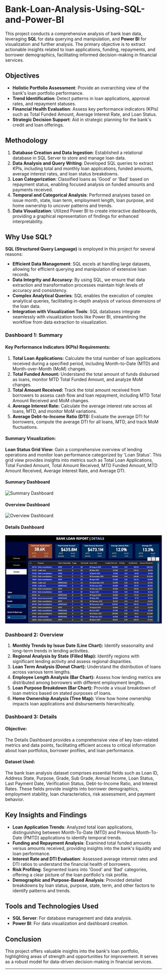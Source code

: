 # Bank-Loan-Analysis-Using-SQL-and-Power-BI
This project conducts a comprehensive analysis of bank loan data, leveraging **SQL** for data querying and manipulation, and **Power BI** for visualization and further analysis. The primary objective is to extract actionable insights related to loan applications, funding, repayments, and borrower demographics, facilitating informed decision-making in financial services.

## Objectives

- **Holistic Portfolio Assessment**: Provide an overarching view of the bank's loan portfolio performance.
- **Trend Identification**: Detect patterns in loan applications, approval rates, and repayment statuses.
- **Financial Health Evaluation**: Assess key performance indicators (KPIs) such as Total Funded Amount, Average Interest Rate, and Loan Status.
- **Strategic Decision Support**: Aid in strategic planning for the bank's credit and loan offerings.


## Methodology

1. **Database Creation and Data Ingestion**: Established a relational database in SQL Server to store and manage loan data.
2. **Data Analysis and Query Writing**: Developed SQL queries to extract KPIs, including total and monthly loan applications, funded amounts, average interest rates, and loan status breakdowns.
3. **Loan Categorization**: Classified loans as 'Good' or 'Bad' based on repayment status, enabling focused analysis on funded amounts and payments received.
4. **Temporal and Categorical Analysis**: Performed analyses based on issue month, state, loan term, employment length, loan purpose, and home ownership to uncover patterns and trends.
5. **Data Visualization**: Utilized Power BI to create interactive dashboards, providing a graphical representation of findings for enhanced interpretability.

## Why Use SQL?

**SQL (Structured Query Language)** is employed in this project for several reasons:

- **Efficient Data Management**: SQL excels at handling large datasets, allowing for efficient querying and manipulation of extensive loan records.
- **Data Integrity and Accuracy**: By using SQL, we ensure that data extraction and transformation processes maintain high levels of accuracy and consistency.
- **Complex Analytical Queries**: SQL enables the execution of complex analytical queries, facilitating in-depth analysis of various dimensions of the loan data.
- **Integration with Visualization Tools**: SQL databases integrate seamlessly with visualization tools like Power BI, streamlining the workflow from data extraction to visualization.

### Dashboard 1: Summary

#### Key Performance Indicators (KPIs) Requirements:

1. **Total Loan Applications:** Calculate the total number of loan applications received during a specified period, including Month-to-Date (MTD) and Month-over-Month (MoM) changes.
2. **Total Funded Amount:** Understand the total amount of funds disbursed as loans, monitor MTD Total Funded Amount, and analyze MoM changes.
3. **Total Amount Received:** Track the total amount received from borrowers to assess cash flow and loan repayment, including MTD Total Amount Received and MoM changes.
4. **Average Interest Rate:** Calculate the average interest rate across all loans, MTD, and monitor MoM variations.
5. **Average Debt-to-Income Ratio (DTI):** Evaluate the average DTI for borrowers, compute the average DTI for all loans, MTD, and track MoM fluctuations.

#### Summary Visualization:

**Loan Status Grid View:** Gain a comprehensive overview of lending operations and monitor loan performance categorized by 'Loan Status'. This grid view provides insights into metrics such as Total Loan Applications, Total Funded Amount, Total Amount Received, MTD Funded Amount, MTD Amount Received, Average Interest Rate, and Average DTI.
#### Summary Dashboard
![Summary Dashboard](/Output/Summary.png)

#### Overview Dashboard
![Overview Dashboard](/Output/Overview.png)

#### Details Dashboard
![Details Dashboard](/Output/Details.png)


### Dashboard 2: Overview

1. **Monthly Trends by Issue Date (Line Chart):** Identify seasonality and long-term trends in lending activities.
2. **Regional Analysis by State (Filled Map):** Identify regions with significant lending activity and assess regional disparities.
3. **Loan Term Analysis (Donut Chart):** Understand the distribution of loans across various term lengths.
4. **Employee Length Analysis (Bar Chart):** Assess how lending metrics are distributed among borrowers with different employment lengths.
5. **Loan Purpose Breakdown (Bar Chart):** Provide a visual breakdown of loan metrics based on stated purposes of loans.
6. **Home Ownership Analysis (Tree Map):** View how home ownership impacts loan applications and disbursements hierarchically.

### Dashboard 3: Details

#### Objective:

The Details Dashboard provides a comprehensive view of key loan-related metrics and data points, facilitating efficient access to critical information about loan portfolios, borrower profiles, and loan performance.

#### Dataset Used:

The bank loan analysis dataset comprises essential fields such as Loan ID, Address State, Purpose, Grade, Sub Grade, Annual Income, Loan Status, Last Payment Date, Verification Status, Debt-to-Income Ratio, and Interest Rates. These fields provide insights into borrower demographics, employment stability, loan characteristics, risk assessment, and payment behavior.


## Key Insights and Findings

- **Loan Application Trends**: Analyzed total loan applications, distinguishing between Month-To-Date (MTD) and Previous Month-To-Date (PMTD) applications to identify temporal trends.
- **Funding and Repayment Analysis**: Examined total funded amounts versus amounts received, providing insights into the bank's liquidity and loan performance.
- **Interest Rate and DTI Evaluation**: Assessed average interest rates and DTI ratios to understand the financial health of borrowers.
- **Risk Profiling**: Segmented loans into 'Good' and 'Bad' categories, offering a clear picture of the loan portfolio's risk profile.
- **Demographic and Purpose-Based Analysis**: Provided detailed breakdowns by loan status, purpose, state, term, and other factors to identify patterns and trends.

## Tools and Technologies Used

- **SQL Server**: For database management and data analysis.
- **Power BI**: For data visualization and dashboard creation.



## Conclusion

This project offers valuable insights into the bank's loan portfolio, highlighting areas of strength and opportunities for improvement. It serves as a robust model for data-driven decision-making in financial services.

---

